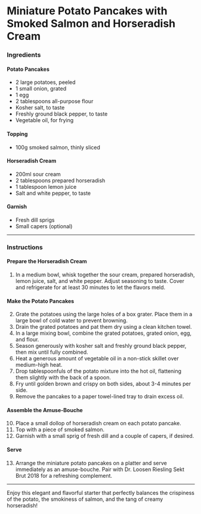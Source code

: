 # Miniature Potato Pancakes with Smoked Salmon and Horseradish Cream

### Ingredients

#### Potato Pancakes
- 2 large potatoes, peeled
- 1 small onion, grated
- 1 egg
- 2 tablespoons all-purpose flour
- Kosher salt, to taste
- Freshly ground black pepper, to taste
- Vegetable oil, for frying

#### Topping
- 100g smoked salmon, thinly sliced

#### Horseradish Cream
- 200ml sour cream
- 2 tablespoons prepared horseradish
- 1 tablespoon lemon juice
- Salt and white pepper, to taste

#### Garnish
- Fresh dill sprigs
- Small capers (optional)

---

### Instructions

#### Prepare the Horseradish Cream
1. In a medium bowl, whisk together the sour cream, prepared horseradish, lemon juice, salt, and white pepper. Adjust seasoning to taste. Cover and refrigerate for at least 30 minutes to let the flavors meld.

#### Make the Potato Pancakes
2. Grate the potatoes using the large holes of a box grater. Place them in a large bowl of cold water to prevent browning.
3. Drain the grated potatoes and pat them dry using a clean kitchen towel.
4. In a large mixing bowl, combine the grated potatoes, grated onion, egg, and flour.
5. Season generously with kosher salt and freshly ground black pepper, then mix until fully combined.
6. Heat a generous amount of vegetable oil in a non-stick skillet over medium-high heat.
7. Drop tablespoonfuls of the potato mixture into the hot oil, flattening them slightly with the back of a spoon.
8. Fry until golden brown and crispy on both sides, about 3-4 minutes per side.
9. Remove the pancakes to a paper towel-lined tray to drain excess oil.

#### Assemble the Amuse-Bouche
10. Place a small dollop of horseradish cream on each potato pancake.
11. Top with a piece of smoked salmon.
12. Garnish with a small sprig of fresh dill and a couple of capers, if desired.

#### Serve
13. Arrange the miniature potato pancakes on a platter and serve immediately as an amuse-bouche. Pair with Dr. Loosen Riesling Sekt Brut 2018 for a refreshing complement.

---

Enjoy this elegant and flavorful starter that perfectly balances the crispiness of the potato, the smokiness of salmon, and the tang of creamy horseradish!